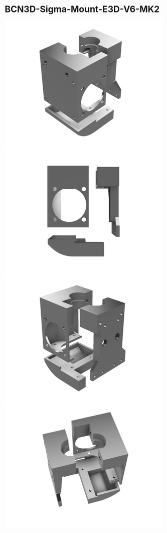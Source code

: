 # BCN3D-Sigma-Mount-E3D-V6-MK2

![Hotend](/IMAGES/mk2_1.png?raw=true)
![Hotend](/IMAGES/mk2_2.png?raw=true)
![Hotend](/IMAGES/mk2_3.png?raw=true)
![Hotend](/IMAGES/mk2_4.png?raw=true)

